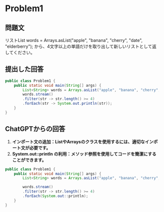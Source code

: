 # Problem1
## 問題文
リストList<String> words = Arrays.asList("apple", "banana", "cherry", "date", "elderberry"); から、4文字以上の単語だけを取り出して新しいリストとして返してください。

## 提出した回答

```java
public class Problem1 {
    public static void main(String[] args) {
        List<String> words = Arrays.asList("apple", "banana", "cherry", "date", "elderberry");
        words.stream()
        .filter(str -> str.length() >= 4)
        .forEach(str -> System.out.println(str));
    }
}
```
## ChatGPTからの回答
1. **インポート文の追加：ListやArraysのクラスを使用するには、適切なインポート文が必要です。**
1. **System.out::println の利用：メソッド参照を使用してコードを簡潔にすることができます。**

```java
public class Problem1 {
    public static void main(String[] args) {
        List<String> words = Arrays.asList("apple", "banana", "cherry", "date", "elderberry");

        words.stream()
        .filter(str -> str.length() >= 4)
        .forEach(System.out::println);
    }
}
```
